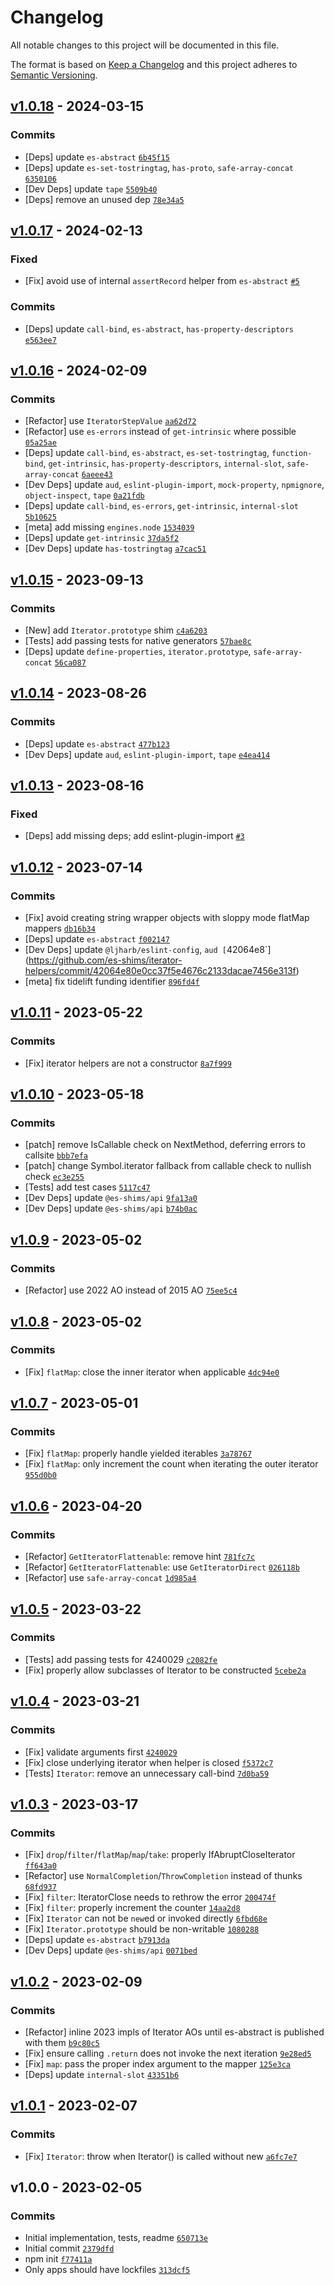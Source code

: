 # Changelog

All notable changes to this project will be documented in this file.

The format is based on [Keep a Changelog](https://keepachangelog.com/en/1.0.0/)
and this project adheres to [Semantic Versioning](https://semver.org/spec/v2.0.0.html).

## [v1.0.18](https://github.com/es-shims/iterator-helpers/compare/v1.0.17...v1.0.18) - 2024-03-15

### Commits

- [Deps] update `es-abstract` [`6b45f15`](https://github.com/es-shims/iterator-helpers/commit/6b45f150e939cfbf93b816431a407c0838250e85)
- [Deps] update `es-set-tostringtag`, `has-proto`, `safe-array-concat` [`6350106`](https://github.com/es-shims/iterator-helpers/commit/6350106c9e5c18a67754ced3fd90465b0032f1e3)
- [Dev Deps] update `tape` [`5509b40`](https://github.com/es-shims/iterator-helpers/commit/5509b408791402d2f7d7882f905741e5a5dd805b)
- [Deps] remove an unused dep [`78e34a5`](https://github.com/es-shims/iterator-helpers/commit/78e34a5452e7b7ef3dc239a62dd8a7324fbb2305)

## [v1.0.17](https://github.com/es-shims/iterator-helpers/compare/v1.0.16...v1.0.17) - 2024-02-13

### Fixed

- [Fix] avoid use of internal `assertRecord` helper from `es-abstract` [`#5`](https://github.com/es-shims/iterator-helpers/issues/5)

### Commits

- [Deps] update `call-bind`, `es-abstract`, `has-property-descriptors` [`e563ee7`](https://github.com/es-shims/iterator-helpers/commit/e563ee7230897c41f7f3623a11fc0ecc6862ee1c)

## [v1.0.16](https://github.com/es-shims/iterator-helpers/compare/v1.0.15...v1.0.16) - 2024-02-09

### Commits

- [Refactor] use `IteratorStepValue` [`aa62d72`](https://github.com/es-shims/iterator-helpers/commit/aa62d72c52d86218942b4792c7131f72d939b733)
- [Refactor] use `es-errors` instead of `get-intrinsic` where possible [`05a25ae`](https://github.com/es-shims/iterator-helpers/commit/05a25aeccd0523df86b401c771d88fbea06558c9)
- [Deps] update `call-bind`, `es-abstract`, `es-set-tostringtag`, `function-bind`, `get-intrinsic`, `has-property-descriptors`, `internal-slot`, `safe-array-concat` [`6aeee43`](https://github.com/es-shims/iterator-helpers/commit/6aeee435ed5956b7c5ee66a51b86c26827874eae)
- [Dev Deps] update `aud`, `eslint-plugin-import`, `mock-property`, `npmignore`, `object-inspect`, `tape` [`0a21fdb`](https://github.com/es-shims/iterator-helpers/commit/0a21fdb4a59d25c248561b7f476fc9670b411855)
- [Deps] update `call-bind`, `es-errors`, `get-intrinsic`, `internal-slot` [`5b10625`](https://github.com/es-shims/iterator-helpers/commit/5b106251dad4252a744b2e0aa0d1be4c1c62b779)
- [meta] add missing `engines.node` [`1534039`](https://github.com/es-shims/iterator-helpers/commit/1534039eca062429c0df68dcc3459ce9ba7c69be)
- [Deps] update `get-intrinsic` [`37da5f2`](https://github.com/es-shims/iterator-helpers/commit/37da5f201940c78526de647ef9ba84d9152349c1)
- [Dev Deps] update `has-tostringtag` [`a7cac51`](https://github.com/es-shims/iterator-helpers/commit/a7cac51cc027e6274918cb1ea0cf1fa1a194fcd9)

## [v1.0.15](https://github.com/es-shims/iterator-helpers/compare/v1.0.14...v1.0.15) - 2023-09-13

### Commits

- [New] add `Iterator.prototype` shim [`c4a6203`](https://github.com/es-shims/iterator-helpers/commit/c4a6203a0ac87bf0a33835e775c207ff1911225d)
- [Tests] add passing tests for native generators [`57bae8c`](https://github.com/es-shims/iterator-helpers/commit/57bae8ccbeb27ed0e6c449f35cddbda6cf6757e8)
- [Deps] update `define-properties`, `iterator.prototype`, `safe-array-concat` [`56ca087`](https://github.com/es-shims/iterator-helpers/commit/56ca087f924dbefee47f0a1cb3b8468de76cd234)

## [v1.0.14](https://github.com/es-shims/iterator-helpers/compare/v1.0.13...v1.0.14) - 2023-08-26

### Commits

- [Deps] update `es-abstract` [`477b123`](https://github.com/es-shims/iterator-helpers/commit/477b1233acd36fdbbccd79fbb69cde325bc3e6a9)
- [Dev Deps] update `aud`, `eslint-plugin-import`, `tape` [`e4ea414`](https://github.com/es-shims/iterator-helpers/commit/e4ea4146feffb72fd828e5d883e960e0ad589a35)

## [v1.0.13](https://github.com/es-shims/iterator-helpers/compare/v1.0.12...v1.0.13) - 2023-08-16

### Fixed

- [Deps] add missing deps; add eslint-plugin-import [`#3`](https://github.com/es-shims/iterator-helpers/issues/3)

## [v1.0.12](https://github.com/es-shims/iterator-helpers/compare/v1.0.11...v1.0.12) - 2023-07-14

### Commits

- [Fix] avoid creating string wrapper objects with sloppy mode flatMap mappers [`db16b34`](https://github.com/es-shims/iterator-helpers/commit/db16b34aec554934ec2bfd62629fb66cebc311f8)
- [Deps] update `es-abstract` [`f002147`](https://github.com/es-shims/iterator-helpers/commit/f002147f0afbb2cd7c2d2e1207685f52e33abf0f)
- [Dev Deps] update `@ljharb/eslint-config`, `aud [`42064e8`](https://github.com/es-shims/iterator-helpers/commit/42064e80e0cc37f5e4676c2133dacae7456e313f)
- [meta] fix tidelift funding identifier [`896fd4f`](https://github.com/es-shims/iterator-helpers/commit/896fd4f2e4b419945bfbd85024a2c96248323151)

## [v1.0.11](https://github.com/es-shims/iterator-helpers/compare/v1.0.10...v1.0.11) - 2023-05-22

### Commits

- [Fix] iterator helpers are not a constructor [`8a7f999`](https://github.com/es-shims/iterator-helpers/commit/8a7f9996ba3600ef30f3a9c75f9f994e88d075c6)

## [v1.0.10](https://github.com/es-shims/iterator-helpers/compare/v1.0.9...v1.0.10) - 2023-05-18

### Commits

- [patch] remove IsCallable check on NextMethod, deferring errors to callsite [`bbb7efa`](https://github.com/es-shims/iterator-helpers/commit/bbb7efac8349273fe17c86194ef13af45bcb8e24)
- [patch] change Symbol.iterator fallback from callable check to nullish check [`ec3e255`](https://github.com/es-shims/iterator-helpers/commit/ec3e255dfe30ea6650d8a697e6c4f16fa393e923)
- [Tests] add test cases [`5117c47`](https://github.com/es-shims/iterator-helpers/commit/5117c477348407ebdfc9410dd437a68634c39a8e)
- [Dev Deps] update `@es-shims/api` [`9fa13a0`](https://github.com/es-shims/iterator-helpers/commit/9fa13a0739f353536de58b2b648aa9eacfa49479)
- [Dev Deps] update `@es-shims/api` [`b74b0ac`](https://github.com/es-shims/iterator-helpers/commit/b74b0ac2bd7e920f760bae7ba7c6c5310f5123d8)

## [v1.0.9](https://github.com/es-shims/iterator-helpers/compare/v1.0.8...v1.0.9) - 2023-05-02

### Commits

- [Refactor] use 2022 AO instead of 2015 AO [`75ee5c4`](https://github.com/es-shims/iterator-helpers/commit/75ee5c4dea0037f02a61c240114bb6bd8c8b48f1)

## [v1.0.8](https://github.com/es-shims/iterator-helpers/compare/v1.0.7...v1.0.8) - 2023-05-02

### Commits

- [Fix] `flatMap`: close the inner iterator when applicable [`4dc94e0`](https://github.com/es-shims/iterator-helpers/commit/4dc94e0117e34b4c99f9ed96c4fe306896c47da1)

## [v1.0.7](https://github.com/es-shims/iterator-helpers/compare/v1.0.6...v1.0.7) - 2023-05-01

### Commits

- [Fix] `flatMap`: properly handle yielded iterables [`3a78767`](https://github.com/es-shims/iterator-helpers/commit/3a78767e86394d45b212a225e4253745f8b1dc8d)
- [Fix] `flatMap`: only increment the count when iterating the outer iterator [`955d0b0`](https://github.com/es-shims/iterator-helpers/commit/955d0b00f5660db0d9febef2a16426dfc32e8be4)

## [v1.0.6](https://github.com/es-shims/iterator-helpers/compare/v1.0.5...v1.0.6) - 2023-04-20

### Commits

- [Refactor] `GetIteratorFlattenable`: remove hint [`781fc7c`](https://github.com/es-shims/iterator-helpers/commit/781fc7c28615aaaef139cbcd9e6ade513419bea1)
- [Refactor] `GetIteratorFlattenable`: use `GetIteratorDirect` [`026118b`](https://github.com/es-shims/iterator-helpers/commit/026118b8c884adaee5ab0eb12de838ef9abdbb6f)
- [Refactor] use `safe-array-concat` [`1d985a4`](https://github.com/es-shims/iterator-helpers/commit/1d985a449be212523f05ba4a359a162931ddf3d3)

## [v1.0.5](https://github.com/es-shims/iterator-helpers/compare/v1.0.4...v1.0.5) - 2023-03-22

### Commits

- [Tests] add passing tests for 4240029 [`c2082fe`](https://github.com/es-shims/iterator-helpers/commit/c2082fee3e73dc1998a67fbe0014e3ebdceb8ec0)
- [Fix] properly allow subclasses of Iterator to be constructed [`5cebe2a`](https://github.com/es-shims/iterator-helpers/commit/5cebe2a5767393696d0ce4e9325edf78c300f938)

## [v1.0.4](https://github.com/es-shims/iterator-helpers/compare/v1.0.3...v1.0.4) - 2023-03-21

### Commits

- [Fix] validate arguments first [`4240029`](https://github.com/es-shims/iterator-helpers/commit/42400297454909ddccc899a012dc55bbd403eb8b)
- [Fix] close underlying iterator when helper is closed [`f5372c7`](https://github.com/es-shims/iterator-helpers/commit/f5372c78cafff64bfda5849386538f806916049a)
- [Tests] `Iterator`: remove an unnecessary call-bind [`7d0ba59`](https://github.com/es-shims/iterator-helpers/commit/7d0ba59f672e690b189f91e0348f6b5e00f934e1)

## [v1.0.3](https://github.com/es-shims/iterator-helpers/compare/v1.0.2...v1.0.3) - 2023-03-17

### Commits

- [Fix] `drop`/`filter`/`flatMap`/`map`/`take`: properly IfAbruptCloseIterator [`ff643a0`](https://github.com/es-shims/iterator-helpers/commit/ff643a0b7c4e5c2b00e794ba9b988b47e783f235)
- [Refactor] use `NormalCompletion`/`ThrowCompletion` instead of thunks [`68fd937`](https://github.com/es-shims/iterator-helpers/commit/68fd937b53c107481a9f868bda5b2bd5cbc00142)
- [Fix] `filter`: IteratorClose needs to rethrow the error [`200474f`](https://github.com/es-shims/iterator-helpers/commit/200474ff289dea77c696c0c025f4602405cf3fff)
- [Fix] `filter`: properly increment the counter [`14aa2d8`](https://github.com/es-shims/iterator-helpers/commit/14aa2d8b75fd16378c2be183fd5b008712547ed4)
- [Fix] `Iterator` can not be `new`ed or invoked directly [`6fbd68e`](https://github.com/es-shims/iterator-helpers/commit/6fbd68e778dd455c4aa63f4e1f39e0b583610509)
- [Fix] `Iterator.prototype` should be non-writable [`1080288`](https://github.com/es-shims/iterator-helpers/commit/108028858067e40ea56dca9a68dd6cea4966e904)
- [Deps] update `es-abstract` [`b7913da`](https://github.com/es-shims/iterator-helpers/commit/b7913da9cddef1ec40b4827821c6069019b79093)
- [Dev Deps] update `@es-shims/api` [`0071bed`](https://github.com/es-shims/iterator-helpers/commit/0071bed9e13231317d2cdb9ae0ecb6603784ad1f)

## [v1.0.2](https://github.com/es-shims/iterator-helpers/compare/v1.0.1...v1.0.2) - 2023-02-09

### Commits

- [Refactor] inline 2023 impls of Iterator AOs until es-abstract is published with them [`b9c80c5`](https://github.com/es-shims/iterator-helpers/commit/b9c80c5aba0deaaabef7e650fe7ec231fdc695e3)
- [Fix] ensure calling `.return` does not invoke the next iteration [`9e28ed5`](https://github.com/es-shims/iterator-helpers/commit/9e28ed5af44a660a0d2e80684cb9a4bf3d86e09a)
- [Fix] `map`: pass the proper index argument to the mapper [`125e3ca`](https://github.com/es-shims/iterator-helpers/commit/125e3cac192ef650a88f774a5a2dd9afe395a5b8)
- [Deps] update `internal-slot` [`43351b6`](https://github.com/es-shims/iterator-helpers/commit/43351b63545e3698f54daf5dc0652a7b2fb7cb28)

## [v1.0.1](https://github.com/es-shims/iterator-helpers/compare/v1.0.0...v1.0.1) - 2023-02-07

### Commits

- [Fix] `Iterator`: throw when Iterator() is called without new [`a6fc7e7`](https://github.com/es-shims/iterator-helpers/commit/a6fc7e768cbf4d43117365ec2f1bd300247d8dfd)

## v1.0.0 - 2023-02-05

### Commits

- Initial implementation, tests, readme [`650713e`](https://github.com/es-shims/iterator-helpers/commit/650713eecc9d4dab28d5ba3dc5afcbdb8ff99b5a)
- Initial commit [`2379dfd`](https://github.com/es-shims/iterator-helpers/commit/2379dfdad70f64efb31e342a4a7779b1140b2481)
- npm init [`f77411a`](https://github.com/es-shims/iterator-helpers/commit/f77411a443f1a103dbb92a69210228d4fc1e6d04)
- Only apps should have lockfiles [`313dcf5`](https://github.com/es-shims/iterator-helpers/commit/313dcf5211e99569ad275885728b5ac7af30f4ec)
